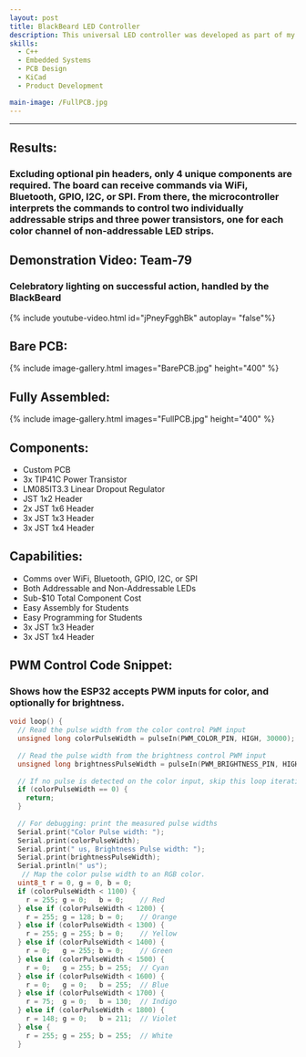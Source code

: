 ```yaml
---
layout: post
title: BlackBeard LED Controller
description: This universal LED controller was developed as part of my mentorship of FRC Team-79 “Krunch” (see volunteering section). Throughout my 6 years on the team I went from member to president, and now mentor. In that time,I’ve found a distinct lack of suitable, robotics-focused LED controllers on the market. These controllers, notably REV Blinkin, are some combination of far too expensive or functionally limited. Therefore, I sought to challenge myself in developing a custom PCB and thus superior LED controller. Overall, this controller was designed to be flexible, inexpensive, and extremely easy to assemble. 
skills: 
  - C++
  - Embedded Systems
  - PCB Design
  - KiCad
  - Product Development

main-image: /FullPCB.jpg
---
```


---
## Results:
### Excluding optional pin headers, only 4 unique components are required. The board can receive commands via WiFi, Bluetooth, GPIO, I2C, or SPI. From there, the microcontroller interprets the commands to control two individually addressable strips and three power transistors, one for each color channel of non-addressable LED strips.

## Demonstration Video: Team-79
### Celebratory lighting on successful action, handled by the BlackBeard
{% include youtube-video.html id="jPneyFgghBk" autoplay= "false"%}

## Bare PCB:
{% include image-gallery.html images="BarePCB.jpg" height="400" %}  


## Fully Assembled:
{% include image-gallery.html images="FullPCB.jpg" height="400" %}

## Components:
- Custom PCB
- 3x TIP41C Power Transistor
- LM085IT3.3 Linear Dropout Regulator
- JST 1x2 Header
- 2x JST 1x6 Header
- 3x JST 1x3 Header
-	3x JST 1x4 Header

## Capabilities:
- Comms over WiFi, Bluetooth, GPIO, I2C, or SPI
- Both Addressable and Non-Addressable LEDs
- Sub-$10 Total Component Cost
- Easy Assembly for Students
- Easy Programming for Students
- 3x JST 1x3 Header
-	3x JST 1x4 Header



## PWM Control Code Snippet:
### Shows how the ESP32 accepts PWM inputs for color, and optionally for brightness.   
```C++
void loop() {
  // Read the pulse width from the color control PWM input
  unsigned long colorPulseWidth = pulseIn(PWM_COLOR_PIN, HIGH, 30000);
  
  // Read the pulse width from the brightness control PWM input
  unsigned long brightnessPulseWidth = pulseIn(PWM_BRIGHTNESS_PIN, HIGH, 30000);
  
  // If no pulse is detected on the color input, skip this loop iteration
  if (colorPulseWidth == 0) {
    return;
  }
  
  // For debugging: print the measured pulse widths
  Serial.print("Color Pulse width: ");
  Serial.print(colorPulseWidth);
  Serial.print(" us, Brightness Pulse width: ");
  Serial.print(brightnessPulseWidth);
  Serial.println(" us");
   // Map the color pulse width to an RGB color.
  uint8_t r = 0, g = 0, b = 0;
  if (colorPulseWidth < 1100) {
    r = 255; g = 0;   b = 0;    // Red
  } else if (colorPulseWidth < 1200) {
    r = 255; g = 128; b = 0;    // Orange
  } else if (colorPulseWidth < 1300) {
    r = 255; g = 255; b = 0;    // Yellow
  } else if (colorPulseWidth < 1400) {
    r = 0;   g = 255; b = 0;    // Green
  } else if (colorPulseWidth < 1500) {
    r = 0;   g = 255; b = 255;  // Cyan
  } else if (colorPulseWidth < 1600) {
    r = 0;   g = 0;   b = 255;  // Blue
  } else if (colorPulseWidth < 1700) {
    r = 75;  g = 0;   b = 130;  // Indigo
  } else if (colorPulseWidth < 1800) {
    r = 148; g = 0;   b = 211;  // Violet
  } else {
    r = 255; g = 255; b = 255;  // White
  }
```
